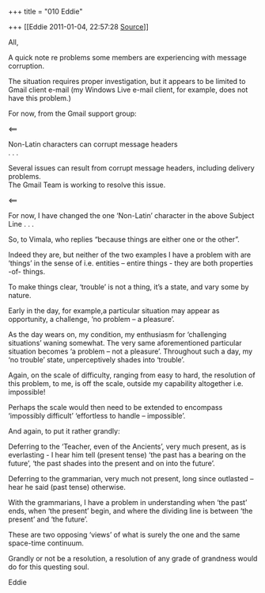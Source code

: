 +++
title = "010 Eddie"

+++
[[Eddie	2011-01-04, 22:57:28 [Source](https://groups.google.com/g/samskrita/c/0oGCp8epmvQ)]]



All,



A quick note re problems some members are experiencing with message corruption.

The situation requires proper investigation, but it appears to be limited to Gmail client e-mail (my Windows Live e-mail client, for example, does not have this problem.)



For now, from the Gmail support group:



\<==

 Non-Latin characters can corrupt message headers  
 . . .

Several issues can result from corrupt message headers, including delivery problems.  
The Gmail Team is working to resolve this issue.



\<==  

For now, I have changed the one ‘Non-Latin’ character in the above Subject Line . . .





So, to Vimala, who replies “because things are either one or the other”.



Indeed they are, but neither of the two examples I have a problem with are ‘things’ in the sense of i.e. entities – entire things - they are both properties -of- things.

To make things clear, ‘trouble’ is not a thing, it’s a state, and vary some by nature.



Early in the day, for example,a particular situation may appear as opportunity, a challenge, ‘no problem – a pleasure’.

As the day wears on, my condition, my enthusiasm for ‘challenging situations’ waning somewhat. The very same aforementioned particular situation becomes ‘a problem – not a pleasure’. Throughout such a day, my ‘no trouble’ state, unperceptively shades into ‘trouble’.





Again, on the scale of difficulty, ranging from easy to hard, the resolution of this problem, to me, is off the scale, outside my
capability altogether i.e. impossible!

Perhaps the scale would then need to be extended to encompass ‘impossibly difficult’ ‘effortless to handle – impossible’.



And again, to put it rather grandly:

Deferring to the ‘Teacher, even of the Ancients’, very much present, as is everlasting - I hear him tell (present tense) ‘the past has a bearing on the future’, ‘the past shades into the present and on into the future’.



Deferring to the grammarian, very much not present, long since outlasted – hear he said (past tense) otherwise.

With the grammarians, I have a problem in understanding when ‘the past’ ends, when ‘the present’ begin, and where the dividing line is between ‘the present’ and ‘the future’.



These are two opposing ‘views’ of what is surely the one and the same space-time continuum.

Grandly or not be a resolution, a resolution of any grade of grandness would do for this questing soul.





Eddie





